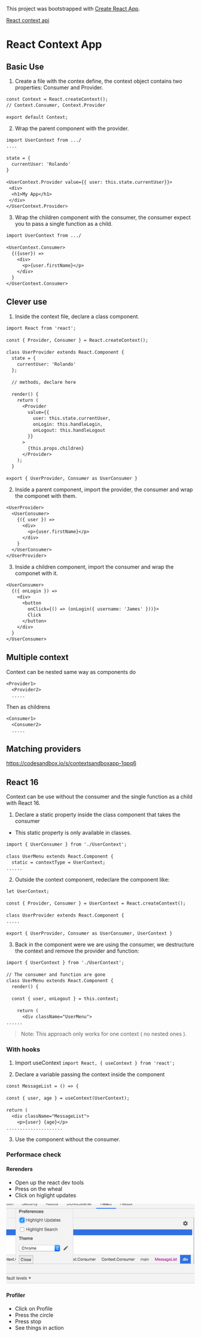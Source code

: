 This project was bootstrapped with [Create React App](https://github.com/facebook/create-react-app).

[React context api](https://reactjs.org/docs/context.html)

# React Context App

## Basic Use

1. Create a file with the contex define, the context object contains two properties: Consumer and Provider.

```JS
const Context = React.createContext();
// Context.Consumer, Context.Provider

export default Context;
```

2. Wrap the parent component with the provider.


```JS
import UserContext from .../
....

state = {
  currentUser: 'Rolando'
}

<UserContext.Provider value={{ user: this.state.currentUser}}>
 <div>
  <h1>My App</h1>
 </div>
</UserContext.Provider>
```

3. Wrap the children component with the consumer, the consumer expect you to pass a single function as a child.

```JS
import UserContext from .../

<UserContext.Consumer>
  {({user}) => 
    <div>
      <p>{user.firstName}</p>
    </div>
  }
</UserContext.Consumer>
```

## Clever use

1. Inside the context file, declare a class component.

```JS
import React from 'react';

const { Provider, Consumer } = React.createContext();

class UserProvider extends React.Component {
  state = {
    currentUser: 'Rolando'
  };

  // methods, declare here

  render() {
    return (
      <Provider
        value={{
          user: this.state.currentUser,
          onLogin: this.handleLogin,
          onLogout: this.handleLogout
        }}
      >
        {this.props.children}
      </Provider>
    );
  }

export { UserProvider, Consumer as UserConsumer }

```

2. Inside a parent component, import the provider, the consumer and wrap the componet with them.

```JS
<UserProvider>
  <UserConsumer>
    {({ user }) =>
      <div>
        <p>{user.firstName}</p>
      </div>
    }
  </UserConsumer>
</UserProvider>
```

3. Inside a children component, import the consumer and wrap the componet with it.

```JS
<UserConsumer>
  {({ onLogin }) =>
    <div>
      <button 
        onClick={() => (onLogin({ username: 'James' }))}>
        Click
      </button>
    </div>    
  }
</UserConsumer>
```
## Multiple context

Context can be nested same way as components do

```JS
<Provider1>
  <Provider2>
  .....
```

Then as childrens

```JS
<Consumer1>
  <Consumer2>
  .....
```
## Matching providers

https://codesandbox.io/s/contextsandboxapp-1qpq6

## React 16

Context can be use without the consumer and the single function as a child with React 16.

1. Declare a static property inside the class component that takes the consumer

* This static property is only available in classes.

```JS
import { UserConsumer } from './UserContext';

class UserMenu extends React.Component {
  static = contextType = UserContext;
......

```

2. Outside the context component, redeclare the component like:

```JS
let UserContext;

const { Provider, Consumer } = UserContext = React.createContext();

class UserProvider extends React.Component {
.....

export { UserProvider, Consumer as UserConsumer, UserContext }

```

3. Back in the component were we are using the consumer, we destructure the context and remove the provider and function:

```JS
import { UserContext } from './UserContext';

// The consumer and function are gone
class UserMenu extends React.Component {
  render() {
    
  const { user, onLogout } = this.context;

    return (
      <div className="UserMenu">
......

```
> Note: This approach only works for one context ( no nested ones ).

### With hooks

1. Import useContext ```import React, { useContext } from 'react';```

2. Declare a variable passing the context inside the component

```JS
const MessageList = () => {

const { user, age } = useContext(UserContext);

return (
  <div className="MessageList">
    <p>{user} {age}</p>
.....................
```

3. Use the component without the consumer.

### Performace check

#### Rerenders
- Open up the react dev tools
- Press on the wheal
- Click on higlight updates

![react-dev tools](src/assets/react-dev-tools.png)

#### Profiler
- Click on Profile
- Press the circle
- Press stop
- See things in action